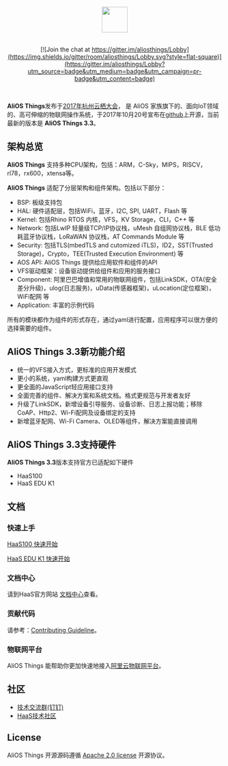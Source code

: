 <br/>
<div align="center">
  <img src="https://img.alicdn.com/tfs/TB1e1U7vyAnBKNjSZFvXXaTKXXa-973-200.png" height="60">
</div>
<br/>
<div align="center">

[![Join the chat at https://gitter.im/aliosthings/Lobby](https://img.shields.io/gitter/room/aliosthings/Lobby.svg?style=flat-square)](https://gitter.im/aliosthings/Lobby?utm_source=badge&utm_medium=badge&utm_campaign=pr-badge&utm_content=badge)

</div>
<br/>

**AliOS Things**发布于[2017年杭州云栖大会](https://yunqi.aliyun.com)， 是 AliOS 家族旗下的、面向IoT领域的、高可伸缩的物联网操作系统，于2017年10月20号宣布在[github](https://github.com/alibaba/AliOS-Things)上开源，当前最新的版本是 **AliOS Things  3.3**。

## 架构总览

**AliOS Things** 支持多种CPU架构，包括：ARM，C-Sky，MIPS，RISCV，rl78，rx600，xtensa等。

**AliOS Things** 适配了分层架构和组件架构。包括以下部分：

- BSP: 板级支持包
- HAL: 硬件适配层，包括WiFi，蓝牙，I2C, SPI, UART，Flash 等
- Kernel: 包括Rhino RTOS 内核，VFS，KV Storage，CLI，C++ 等
- Network: 包括LwIP 轻量级TCP/IP协议栈，uMesh 自组网协议栈，BLE 低功耗蓝牙协议栈，LoRaWAN 协议栈，AT Commands Module 等
- Security: 包括TLS(mbedTLS and cutomized iTLS)，ID2，SST(Trusted Storage)，Crypto，TEE(Trusted Execution Environment) 等
- AOS API: AliOS Things 提供给应用软件和组件的API
- VFS驱动框架：设备驱动提供给组件和应用的服务接口
- Component: 阿里巴巴增值和常用的物联网组件，包括LinkSDK，OTA(安全差分升级)，ulog(日志服务)，uData(传感器框架)，uLocation(定位框架)，WiFi配网 等
- Application: 丰富的示例代码

所有的模块都作为组件的形式存在，通过yaml进行配置，应用程序可以很方便的选择需要的组件。

## AliOS Things 3.3新功能介绍
- 统一的VFS接入方式，更标准的应用开发模式
- 更小的系统，yaml构建方式更直观
- 更全面的JavaScript轻应用接口支持
- 全面完善的组件、解决方案和系统文档。格式更规范与开发者友好
- 升级了LinkSDK，新增设备引导服务、设备诊断、日志上报功能；移除CoAP、Http2、Wi-Fi配网及设备绑定的支持
- 新增蓝牙配网、Wi-Fi Camera、OLED等组件，解决方案能直接调用

## AliOS Things 3.3支持硬件
**AliOS Things 3.3**版本支持官方已适配如下硬件

- HaaS100
- HaaS EDU K1


## 文档

### 快速上手


[HaaS100 快速开始](./HaaS100_Quick_Start.md)

[HaaS EDU K1 快速开始](./HaaS_EDU_K1_Quick_Start.md)

### 文档中心
请到HaaS官方网站 [文档中心](https://haas.iot.aliyun.com/)查看。

### 贡献代码

请参考：[Contributing Guideline](https://github.com/alibaba/AliOS-Things/wiki/contributing)。

### 物联网平台

AliOS Things 能帮助你更加快速地接入[阿里云物联网平台](https://iot.console.aliyun.com/quick_start)。

## 社区

* [技术交流群(钉钉)](https://img.alicdn.com/imgextra/i3/O1CN017fYxQq1qXL0gLsnGg_!!6000000005505-2-tps-1658-682.png)
* [HaaS技术社区](https://blog.csdn.net/HaaSTech)

## License

  AliOS Things 开源源码遵循 [Apache 2.0 license](LICENSE) 开源协议。

